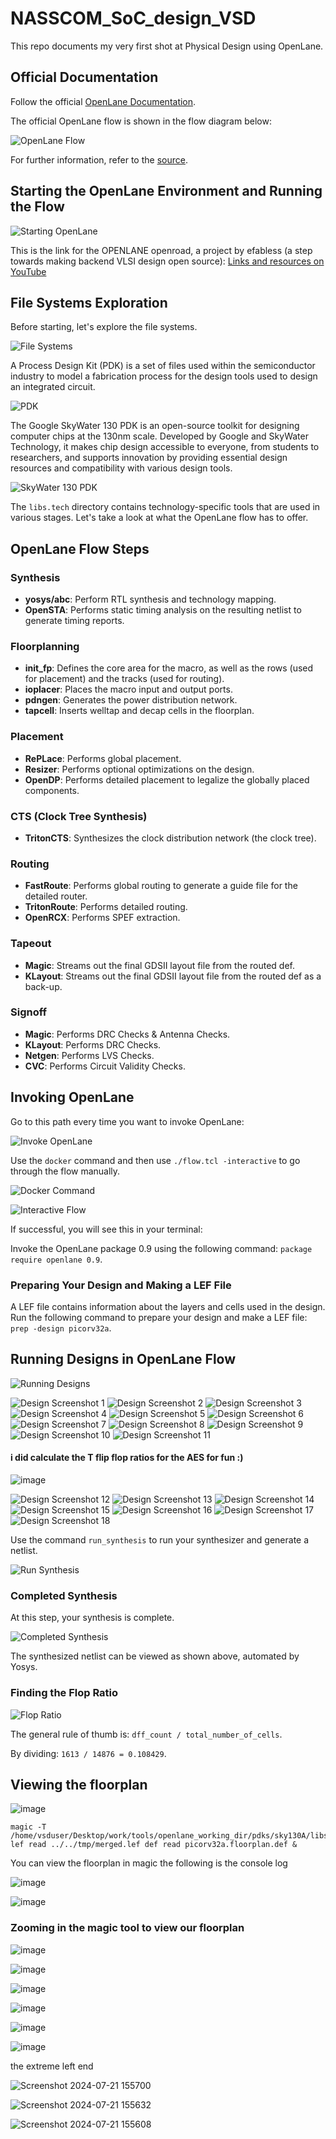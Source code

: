 # NASSCOM_SoC_design_VSD

This repo documents my very first shot at Physical Design using OpenLane.

## Official Documentation

Follow the official [OpenLane Documentation](https://openlane.readthedocs.io/en/latest/).

The official OpenLane flow is shown in the flow diagram below:

![OpenLane Flow](https://github.com/user-attachments/assets/7a5a6643-13c3-4857-8455-b2395261e79d)

For further information, refer to the [source](https://openlane.readthedocs.io/en/latest/flow_overview.html).

## Starting the OpenLane Environment and Running the Flow

![Starting OpenLane](https://github.com/user-attachments/assets/06542fa1-b2f2-4221-a1ce-7cf5e80c5f01)

This is the link for the OPENLANE openroad, a project by efabless (a step towards making backend VLSI design open source):
[Links and resources on YouTube](https://www.youtube.com/playlist?list=PLUg3wIOWD8yoZCg9XpFSgEgljx6MSdm9L)

## File Systems Exploration

Before starting, let's explore the file systems.

![File Systems](https://github.com/ARX-0/NASSCOM_SoC_design_VSD/blob/main/images/Screenshot%202024-07-13%20145459.png)

A Process Design Kit (PDK) is a set of files used within the semiconductor industry to model a fabrication process for the design tools used to design an integrated circuit.

![PDK](https://github.com/user-attachments/assets/665287f1-e09f-49f7-834a-999dfe181a35)

The Google SkyWater 130 PDK is an open-source toolkit for designing computer chips at the 130nm scale. Developed by Google and SkyWater Technology, it makes chip design accessible to everyone, from students to researchers, and supports innovation by providing essential design resources and compatibility with various design tools.

![SkyWater 130 PDK](https://github.com/ARX-0/NASSCOM_SoC_design_VSD/blob/main/images/Screenshot%202024-07-13%20145638.png)

The `libs.tech` directory contains technology-specific tools that are used in various stages. Let's take a look at what the OpenLane flow has to offer.

## OpenLane Flow Steps

### Synthesis

- **yosys/abc**: Perform RTL synthesis and technology mapping.
- **OpenSTA**: Performs static timing analysis on the resulting netlist to generate timing reports.

### Floorplanning

- **init_fp**: Defines the core area for the macro, as well as the rows (used for placement) and the tracks (used for routing).
- **ioplacer**: Places the macro input and output ports.
- **pdngen**: Generates the power distribution network.
- **tapcell**: Inserts welltap and decap cells in the floorplan.

### Placement

- **RePLace**: Performs global placement.
- **Resizer**: Performs optional optimizations on the design.
- **OpenDP**: Performs detailed placement to legalize the globally placed components.

### CTS (Clock Tree Synthesis)

- **TritonCTS**: Synthesizes the clock distribution network (the clock tree).

### Routing

- **FastRoute**: Performs global routing to generate a guide file for the detailed router.
- **TritonRoute**: Performs detailed routing.
- **OpenRCX**: Performs SPEF extraction.

### Tapeout

- **Magic**: Streams out the final GDSII layout file from the routed def.
- **KLayout**: Streams out the final GDSII layout file from the routed def as a back-up.

### Signoff

- **Magic**: Performs DRC Checks & Antenna Checks.
- **KLayout**: Performs DRC Checks.
- **Netgen**: Performs LVS Checks.
- **CVC**: Performs Circuit Validity Checks.

## Invoking OpenLane

Go to this path every time you want to invoke OpenLane:

![Invoke OpenLane](https://github.com/ARX-0/NASSCOM_SoC_design_VSD/blob/main/images/Screenshot%202024-07-13%20152931.png)

Use the `docker` command and then use `./flow.tcl -interactive` to go through the flow manually.

![Docker Command](https://github.com/ARX-0/NASSCOM_SoC_design_VSD/blob/main/images/Screenshot%202024-07-13%20161323.png)

![Interactive Flow](https://github.com/ARX-0/NASSCOM_SoC_design_VSD/blob/main/images/Screenshot%202024-07-13%20161717.png)

If successful, you will see this in your terminal:

Invoke the OpenLane package 0.9 using the following command: `package require openlane 0.9`.

### Preparing Your Design and Making a LEF File

A LEF file contains information about the layers and cells used in the design. Run the following command to prepare your design and make a LEF file: `prep -design picorv32a`.

## Running Designs in OpenLane Flow

![Running Designs](https://github.com/user-attachments/assets/bd882e30-ee73-4c50-9f5f-64539c162dee)

![Design Screenshot 1](https://github.com/ARX-0/NASSCOM_SoC_design_VSD/blob/main/images/Screenshot%202024-07-13%20162810.png)
![Design Screenshot 2](https://github.com/ARX-0/NASSCOM_SoC_design_VSD/blob/main/images/Screenshot%202024-07-13%20162850.png)
![Design Screenshot 3](https://github.com/ARX-0/NASSCOM_SoC_design_VSD/blob/main/images/Screenshot%202024-07-13%20164440.png)
![Design Screenshot 4](https://github.com/ARX-0/NASSCOM_SoC_design_VSD/blob/main/images/Screenshot%202024-07-13%20173539.png)
![Design Screenshot 5](https://github.com/ARX-0/NASSCOM_SoC_design_VSD/blob/main/images/Screenshot%202024-07-13%20173808.png)
![Design Screenshot 6](https://github.com/ARX-0/NASSCOM_SoC_design_VSD/blob/main/images/Screenshot%202024-07-13%20174305.png)
![Design Screenshot 7](https://github.com/ARX-0/NASSCOM_SoC_design_VSD/blob/main/images/Screenshot%202024-07-13%20181118.png)
![Design Screenshot 8](https://github.com/ARX-0/NASSCOM_SoC_design_VSD/blob/main/images/Screenshot%202024-07-13%20181651.png)
![Design Screenshot 9](https://github.com/ARX-0/NASSCOM_SoC_design_VSD/blob/main/images/Screenshot%202024-07-13%20181741.png)
![Design Screenshot 10](https://github.com/ARX-0/NASSCOM_SoC_design_VSD/blob/main/images/Screenshot%202024-07-13%20181937.png)
![Design Screenshot 11](https://github.com/ARX-0/NASSCOM_SoC_design_VSD/blob/main/images/Screenshot%202024-07-13%20182707.png)

#### i did calculate the T flip flop ratios for the AES for fun :) 

![image](https://github.com/user-attachments/assets/b9c56c71-e01f-4be0-ae73-5a52ffcec09e)


![Design Screenshot 12](https://github.com/ARX-0/NASSCOM_SoC_design_VSD/blob/main/images/Screenshot%202024-07-13%20182732.png)
![Design Screenshot 13](https://github.com/ARX-0/NASSCOM_SoC_design_VSD/blob/main/images/Screenshot%202024-07-14%20121926.png)
![Design Screenshot 14](https://github.com/ARX-0/NASSCOM_SoC_design_VSD/blob/main/images/Screenshot%202024-07-14%20140807.png)
![Design Screenshot 15](https://github.com/ARX-0/NASSCOM_SoC_design_VSD/blob/main/images/Screenshot%202024-07-14%20140944.png)
![Design Screenshot 16](https://github.com/ARX-0/NASSCOM_SoC_design_VSD/blob/main/images/Screenshot%202024-07-14%20141425.png)
![Design Screenshot 17](https://github.com/ARX-0/NASSCOM_SoC_design_VSD/blob/main/images/Screenshot%202024-07-14%20141746.png)
![Design Screenshot 18](https://github.com/ARX-0/NASSCOM_SoC_design_VSD/blob/main/images/Screenshot%202024-07-14%20142658.png)

Use the command `run_synthesis` to run your synthesizer and generate a netlist.

![Run Synthesis](https://github.com/user-attachments/assets/64e8fdbc-33e1-4538-90f9-77a8bcfd7896)

### Completed Synthesis

At this step, your synthesis is complete.

![Completed Synthesis](https://github.com/user-attachments/assets/50d937a3-95e1-4d55-9059-f20b6e0fc757)

The synthesized netlist can be viewed as shown above, automated by Yosys.

### Finding the Flop Ratio

![Flop Ratio](https://github.com/user-attachments/assets/e8561937-7313-430b-ae02-4a9caf43716d)

The general rule of thumb is: `dff_count / total_number_of_cells`.

By dividing: `1613 / 14876 = 0.108429`.


## Viewing the floorplan 

![image](https://github.com/user-attachments/assets/cd63a45a-ea51-4fd0-b4a0-591a66d024e4)

    magic -T /home/vsduser/Desktop/work/tools/openlane_working_dir/pdks/sky130A/libs.tech/magic/sky130A.tech lef read ../../tmp/merged.lef def read picorv32a.floorplan.def & 


You can view the floorplan in magic the following is the console log 

![image](https://github.com/user-attachments/assets/82f784c7-a243-4bd8-8893-f8eb5bb90dd2)

![image](https://github.com/user-attachments/assets/4c0da5a7-16b2-4cd7-a8b4-2174d803b0e5)

### Zooming in the magic tool to view our floorplan

![image](https://github.com/user-attachments/assets/3ad2ebc1-48a6-4cf2-97dd-276973b1ce0e)

![image](https://github.com/user-attachments/assets/09d568d4-4fbd-4f65-a673-71d1a01d1211)

![image](https://github.com/user-attachments/assets/322c92b3-4997-4b56-8fd5-87d1e6ee9615)

![image](https://github.com/user-attachments/assets/91cfc739-1e60-45af-9dfd-42d011a0e88d)

![image](https://github.com/user-attachments/assets/56c0b0f4-5e05-4579-b5ea-0de958bbe02f)

![image](https://github.com/user-attachments/assets/9635b322-89c8-4725-baa2-f06005cfa9df)

the extreme left end

![Screenshot 2024-07-21 155700](https://github.com/user-attachments/assets/d7fa5c65-b5c2-4e14-a51e-99324c306784)

![Screenshot 2024-07-21 155632](https://github.com/user-attachments/assets/4d3a3e70-5a99-4671-8549-1db869f715df)

![Screenshot 2024-07-21 155608](https://github.com/user-attachments/assets/7c8cdc7d-1bc0-4cc1-8d67-a199f1fc37a6)
